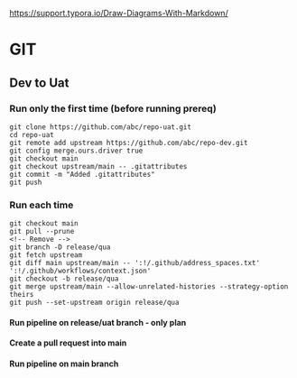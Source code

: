 https://support.typora.io/Draw-Diagrams-With-Markdown/

# GIT
## Dev to Uat
### Run only the first time (before running prereq)
```git
git clone https://github.com/abc/repo-uat.git
cd repo-uat
git remote add upstream https://github.com/abc/repo-dev.git
git config merge.ours.driver true
git checkout main
git checkout upstream/main -- .gitattributes
git commit -m "Added .gitattributes"
git push
```
### Run each time
```git
git checkout main
git pull --prune
<!-- Remove -->
git branch -D release/qua
git fetch upstream
git diff main upstream/main -- ':!/.github/address_spaces.txt' ':!/.github/workflows/context.json'
git checkout -b release/qua
git merge upstream/main --allow-unrelated-histories --strategy-option theirs
git push --set-upstream origin release/qua
```
#### Run pipeline on release/uat branch - only plan
#### Create a pull request into main
#### Run pipeline on main branch